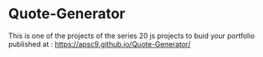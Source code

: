 # Quote-Generator
This is one of the projects of the series 20 js projects to buid your portfolio
published at : https://apsc9.github.io/Quote-Generator/
